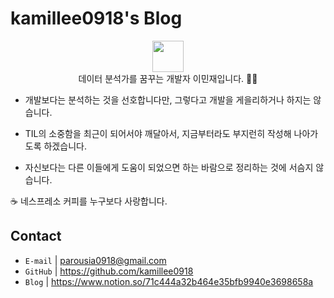 # kamillee0918's Blog

<p align="center">
  <img src="https://user-images.githubusercontent.com/17983434/116020156-b5241e80-a680-11eb-9cfc-9e086445243b.png" width=50px>
  <br>
데이터 분석가를 꿈꾸는 개발자 이민재입니다. 🙋‍♂️

- 개발보다는 분석하는 것을 선호합니다만, 그렇다고 개발을 게을리하거나 하지는 않습니다.

- TIL의 소중함을 최근이 되어서야 깨달아서, 지금부터라도 부지런히 작성해 나아가도록 하겠습니다.

- 자신보다는 다른 이들에게 도움이 되었으면 하는 바람으로 정리하는 것에 서슴지 않습니다.

☕ 네스프레소 커피를 누구보다 사랑합니다.

 <p>

## Contact

- `E-mail` | parousia0918@gmail.com
- `GitHub` | https://github.com/kamillee0918
- `Blog` | https://www.notion.so/71c444a32b464e35bfb9940e3698658a
